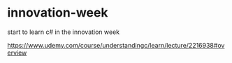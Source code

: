 # innovation-week
start to learn c# in the innovation week

https://www.udemy.com/course/understandingc/learn/lecture/2216938#overview

